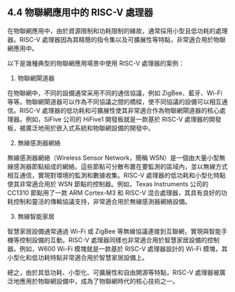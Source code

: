 ## 4.4 物聯網應用中的 RISC-V 處理器

在物聯網應用中，由於資源限制和功耗限制的緣故，通常採用小型且低功耗的處理器。RISC-V 處理器因為其精簡的指令集以及可擴展性等特點，非常適合用於物聯網應用中。

以下是幾種典型的物聯網應用場景中使用 RISC-V 處理器的案例：

1. 物聯網閘道器

在物聯網中，不同的設備通常采用不同的通信協議，例如 ZigBee、藍牙、Wi-Fi 等等。物聯網閘道器可以作為不同協議之間的橋樑，使不同協議的設備可以相互通信。RISC-V 處理器的低功耗和可擴展性使其非常適合作為物聯網閘道器的核心處理器。例如，SiFive 公司的 HiFive1 開發板就是一款基於 RISC-V 處理器的開發板，被廣泛地用於嵌入式系統和物聯網設備的開發中。

2. 無線感測器網絡

無線感測器網絡（Wireless Sensor Network，簡稱 WSN）是一個由大量小型無線感測器節點組成的網絡。這些節點可分散布置在要監測的區域內，並以無線方式相互通信，實現對環境的監測和數據收集。RISC-V 處理器的低功耗和小型化特點使其非常適合用於 WSN 節點的控制器。例如，Texas Instruments 公司的 CC1310 節點用了一款 ARM Cortex-M3 和 RISC-V 混合處理器，其具有良好的功耗控制和靈活的傳輸協議支持，非常適合用於無線感測器網絡設備。

3. 無線智能家居

智慧家居設備通常通過 Wi-Fi 或 ZigBee 等無線協議連接到互聯網，實現與智能手機等控制設備的互動。RISC-V 處理器同樣也非常適合用於智慧家居設備的控制器。例如，W600 Wi-Fi 模塊就是一款基於 RISC-V 處理器設計的 Wi-Fi 模塊，其小型化和低功耗特點非常適合用於智慧家居設備上。

總之，由於其低功耗、小型化、可擴展性和自由開源等特點，RISC-V 處理器被廣泛地應用於物聯網設備中，成為了物聯網時代的核心技術之一。